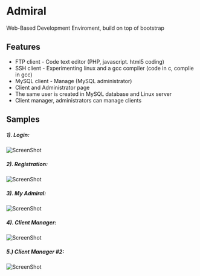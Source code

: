 Admiral 
=======

Web-Based Development Enviroment, build on top of bootstrap

Features
------------------
- FTP client - Code text editor (PHP, javascript. html5 coding)
- SSH client - Experimenting linux and a gcc compiler (code in c, complie in gcc)
- MySQL client - Manage (MySQL administrator)
- Client and Administrator page
- The same user is created in MySQL database and Linux server
- Client manager, administrators can manage clients

Samples
-------

##### 1). Login:
![ScreenShot](https://raw.github.com/dud3/ADMIRAL/master/screenshots/1.png "Login")


##### 2). Registration:
![ScreenShot](https://raw.github.com/dud3/ADMIRAL/master/screenshots/2.png "Register")


##### 3). My Admiral:
![ScreenShot](https://raw.github.com/dud3/ADMIRAL/master/screenshots/3.png "My Admiral")


##### 4). Client Manager:
![ScreenShot](https://raw.github.com/dud3/ADMIRAL/master/screenshots/4.png "Client Manager")


##### 5.) Client Manager #2:
![ScreenShot](https://raw.github.com/dud3/ADMIRAL/master/screenshots/5.png "Client Manager #2")